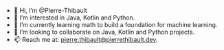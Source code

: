- 👋 Hi, I’m @Pierre-Thibault
- 👀 I’m interested in Java, Kotlin and Python.
- 🌱 I’m currently learning math to build a foundation for machine learning.
- 💞️ I’m looking to collaborate on Java, Kotlin and Python projects.
- 📫 Reach me at: pierre.thibault@pierrethibault.dev.

<!---
Pierre-Thibault/Pierre-Thibault is a ✨ special ✨ repository because its `README.md` (this file) appears on your GitHub profile.
You can click the Preview link to take a look at your changes.
--->
